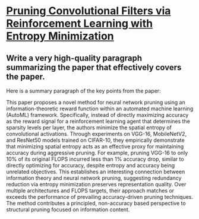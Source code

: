 # [Pruning Convolutional Filters via Reinforcement Learning with Entropy   Minimization](https://arxiv.org/abs/2312.04918)

## Write a very high-quality paragraph summarizing the paper that effectively covers the paper.

 Here is a summary paragraph of the key points from the paper:

This paper proposes a novel method for neural network pruning using an information-theoretic reward function within an automated machine learning (AutoML) framework. Specifically, instead of directly maximizing accuracy as the reward signal for a reinforcement learning agent that determines the sparsity levels per layer, the authors minimize the spatial entropy of convolutional activations. Through experiments on VGG-16, MobileNetV2, and ResNet50 models trained on CIFAR-10, they empirically demonstrate that minimizing spatial entropy acts as an effective proxy for maintaining accuracy during aggressive pruning. For example, pruning VGG-16 to only 10% of its original FLOPS incurred less than 1% accuracy drop, similar to directly optimizing for accuracy, despite entropy and accuracy being unrelated objectives. This establishes an interesting connection between information theory and neural network pruning, suggesting redundancy reduction via entropy minimization preserves representation quality. Over multiple architectures and FLOPS targets, their approach matches or exceeds the performance of prevailing accuracy-driven pruning techniques. The method contributes a principled, non-accuracy based perspective to structural pruning focused on information content.
